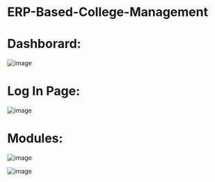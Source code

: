 # ERP-Based-College-Management
# Dashborard:
![image](https://user-images.githubusercontent.com/81429122/236751027-bd262cd4-d950-44e6-b82e-591811b8e02d.png)
# Log In Page:
![image](https://user-images.githubusercontent.com/81429122/236751061-cdabd328-23d2-435f-bb0e-cb0278de0013.png)
# Modules:
![image](https://user-images.githubusercontent.com/81429122/236751156-46969e15-f1da-47e5-a2d3-3af54bf1dff1.png)

![image](https://user-images.githubusercontent.com/81429122/236751167-cb5ded0a-0e9c-4e3e-b7b3-80d2f800f81a.png)
